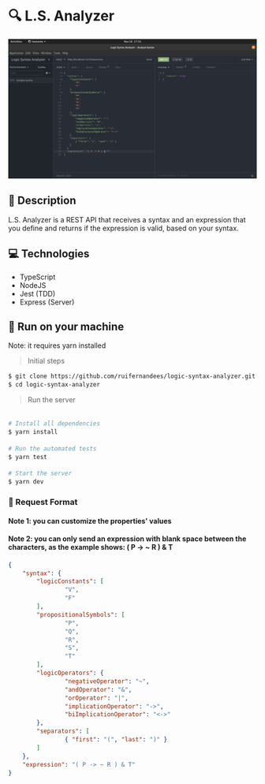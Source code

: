# 🔍 L.S. Analyzer
<img src="prints/insomnia.png" alt="Logic Syntax Analyzer request on Insomnia">

## 📝 Description
L.S. Analyzer is a REST API that receives a syntax and an expression that you define and returns if the expression is valid, based on your syntax.

## 💻 Technologies
- TypeScript
- NodeJS
- Jest (TDD)
- Express (Server)

## 🚀 Run on your machine
Note: it requires yarn installed 

> Initial steps
```bash
$ git clone https://github.com/ruifernandees/logic-syntax-analyzer.git
$ cd logic-syntax-analyzer
```

> Run the server
```bash

# Install all dependencies
$ yarn install

# Run the automated tests
$ yarn test

# Start the server
$ yarn dev
```

### 📄 Request Format
#### Note 1: you can customize the properties' values
#### Note 2: you can only send an expression with blank space between the characters, as the example shows: ( P -> ~ R ) & T
```json
{
	"syntax": {
		"logicConstants": [
				"V",
				"F"
		],
		"propositionalSymbols": [
				"P",
				"Q",
				"R",
				"S",
				"T"
		],
		"logicOperators": {
				"negativeOperator": "~",
				"andOperator": "&",
				"orOperator": "|",
				"implicationOperator": "->",
				"biImplicationOperator": "<->"
		},
		"separators": [
				{ "first": "(", "last": ")" }
		]
	},
	"expression": "( P -> ~ R ) & T"
}
```
